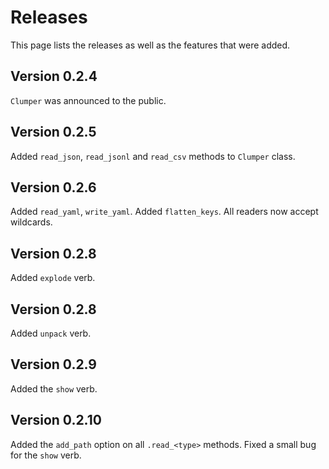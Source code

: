 # Releases

This page lists the releases as well as the features that were added.

## Version 0.2.4

`Clumper` was announced to the public.

## Version 0.2.5

Added `read_json`, `read_jsonl` and `read_csv` methods to `Clumper` class.

## Version 0.2.6

Added `read_yaml`, `write_yaml`.
Added `flatten_keys`.
All readers now accept wildcards.

## Version 0.2.8

Added `explode` verb.

## Version 0.2.8

Added `unpack` verb.

## Version 0.2.9

Added the `show` verb.

## Version 0.2.10

Added the `add_path` option on all `.read_<type>` methods.
Fixed a small bug for the `show` verb.
